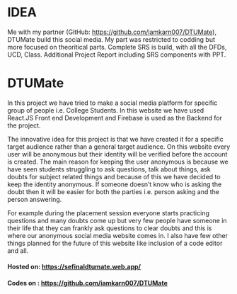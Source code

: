 # IDEA

Me with my partner (GitHub: https://github.com/iamkarn007/DTUMate), DTUMate build this social media. My part was restricted to codding but more focused on theoritical parts.
Complete SRS is build, with all the DFDs, UCD, Class.
Additional Project Report including SRS components with PPT.

# DTUMate
In this project we have tried to make a social media platform for specific group of people i.e. College Students. 
In this website we have used React.JS Front end Development and Firebase is used as the Backend for the project.

The innovative idea for this project is that we have created it for a specific target audience rather than a general target audience.
On this website every user will be anonymous but their identity will be verified before the account is created. 
The main reason for keeping the user anonymous is because we have seen students struggling to ask questions, talk about things, ask doubts for subject related things and because of this we have decided to keep the identity anonymous. 
If someone doesn’t know who is asking the doubt then it will be easier for both the parties i.e. person asking and the person answering.

For example during the placement session everyone starts practicing questions and many doubts come up but very few people have someone in their life that they can frankly ask questions to clear doubts and this is where our anonymous social media website comes in.
I also have few other things planned for the future of this website like inclusion of a code editor and all.

#### Hosted on: https://sefinaldtumate.web.app/
#### Codes on : https://github.com/iamkarn007/DTUMate
